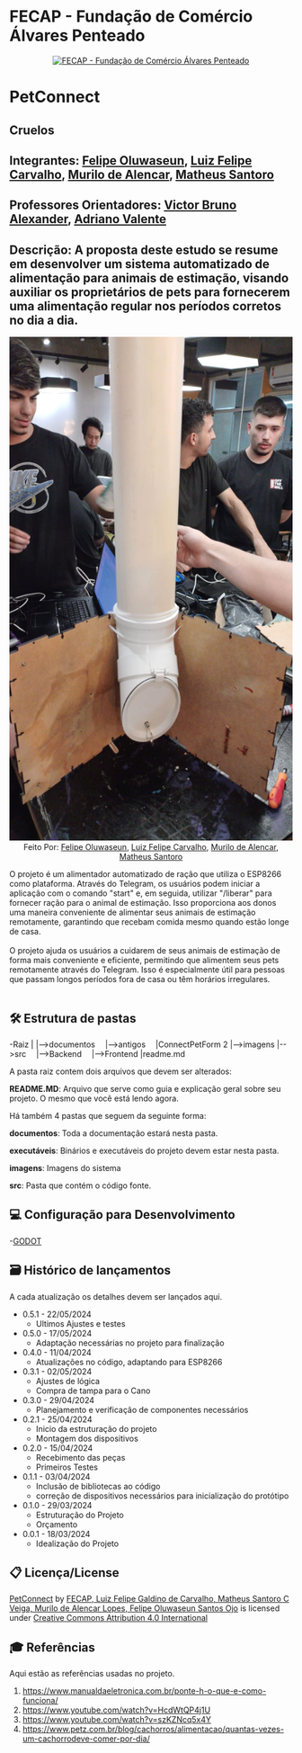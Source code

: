 # FECAP - Fundação de Comércio Álvares Penteado

<p align="center">
<a href= "https://www.fecap.br/"><img src="https://encrypted-tbn0.gstatic.com/images?q=tbn:ANd9GcRhZPrRa89Kma0ZZogxm0pi-tCn_TLKeHGVxywp-LXAFGR3B1DPouAJYHgKZGV0XTEf4AE&usqp=CAU" alt="FECAP - Fundação de Comércio Álvares Penteado" border="0"></a>
</p>

# PetConnect

## Cruelos

## Integrantes: <a href="https://www.linkedin.com/in/felipeosantosojo/">Felipe Oluwaseun</a>, <a href="https://www.linkedin.com/in/luiz-felipe-galdino-de-carvalho-45765316b/">Luiz Felipe Carvalho</a>, <a href="https://www.linkedin.com/in/murilo-de-alencar-lopes-55532524a/?utm_source=share&utm_campaign=share_via&utm_content=profile&utm_medium=ios_app">Murilo de Alencar</a>, <a href="https://www.linkedin.com/in/matheus-santoro-34b7a7186/">Matheus Santoro</a>

## Professores Orientadores: <a href="https://www.linkedin.com/in/victorbarq/">Victor Bruno Alexander</a>, <a href="https://www.linkedin.com/in/adriano-valente-534576135/">Adriano Valente</a>

## Descrição: A proposta deste estudo se resume em desenvolver um sistema automatizado de alimentação para animais de estimação, visando auxiliar os proprietários de pets para fornecerem uma alimentação regular nos períodos corretos no dia a dia.

<p align="center">
<img src="https://raw.githubusercontent.com/2024-1-NADS1-A/Projeto7/main/imagens/image00004.jpeg" alt="NOME DO GRUPO" border="0"> Feito Por:
<a href="https://www.linkedin.com/in/felipeosantosojo/">Felipe Oluwaseun</a>, <a href="https://www.linkedin.com/in/luiz-felipe-galdino-de-carvalho-45765316b/">Luiz Felipe Carvalho</a>, <a href="https://www.linkedin.com/in/murilo-de-alencar-lopes-55532524a/?utm_source=share&utm_campaign=share_via&utm_content=profile&utm_medium=ios_app">Murilo de Alencar</a>, <a href="https://www.linkedin.com/in/matheus-santoro-34b7a7186/">Matheus Santoro</a>



O projeto é um alimentador automatizado de ração que utiliza o ESP8266 como plataforma. Através do Telegram, os usuários podem iniciar a aplicação com o comando "start" e, em seguida, utilizar "/liberar" para fornecer ração para o animal de estimação. Isso proporciona aos donos uma maneira conveniente de alimentar seus animais de estimação remotamente, garantindo que recebam comida mesmo quando estão longe de casa.
<br><br>
O projeto ajuda os usuários a cuidarem de seus animais de estimação de forma mais conveniente e eficiente, permitindo que alimentem seus pets remotamente através do Telegram. Isso é especialmente útil para pessoas que passam longos períodos fora de casa ou têm horários irregulares.
<br><br>


## 🛠 Estrutura de pastas

-Raiz
|
|-->documentos
 |-->antigos
 |ConnectPetForm 2
|-->imagens
|-->src
 |-->Backend
 |-->Frontend
|readme.md

A pasta raiz contem dois arquivos que devem ser alterados:

<b>README.MD</b>: Arquivo que serve como guia e explicação geral sobre seu projeto. O mesmo que você está lendo agora.

Há também 4 pastas que seguem da seguinte forma:

<b>documentos</b>: Toda a documentação estará nesta pasta.

<b>executáveis</b>: Binários e executáveis do projeto devem estar nesta pasta.

<b>imagens</b>: Imagens do sistema

<b>src</b>: Pasta que contém o código fonte.



## 💻 Configuração para Desenvolvimento



-<a href="https://godotengine.org/download">GODOT</a>



## 🗃 Histórico de lançamentos

A cada atualização os detalhes devem ser lançados aqui.

* 0.5.1 - 22/05/2024
    * Ultimos Ajustes e testes
* 0.5.0 - 17/05/2024
    * Adaptação necessárias no projeto para finalização
* 0.4.0 - 11/04/2024
    * Atualizações no código, adaptando para ESP8266
* 0.3.1 - 02/05/2024
    * Ajustes de lógica
    * Compra de tampa para o Cano
* 0.3.0 - 29/04/2024
    * Planejamento e verificação de componentes necessários
* 0.2.1 - 25/04/2024
    * Inicio da estruturação do projeto
    * Montagem dos dispositivos
* 0.2.0 - 15/04/2024
    * Recebimento das peças 
    * Primeiros Testes
* 0.1.1 - 03/04/2024
    * Inclusão de bibliotecas ao código
    * correção de dispositivos necessários para inicialização do protótipo 
* 0.1.0 - 29/03/2024
    * Estruturação do Projeto
    * Orçamento
* 0.0.1 - 18/03/2024
    * Idealização do Projeto

## 📋 Licença/License

<p xmlns:cc="http://creativecommons.org/ns#" xmlns:dct="http://purl.org/dc/terms/"><a property="dct:title" rel="cc:attributionURL" href="https://github.com/2024-1-NADS1-A/Projeto7">PetConnect</a> by <a rel="cc:attributionURL dct:creator" property="cc:attributionName" href="https://github.com/2024-1-NADS1-A/Projeto7">FECAP, Luiz Felipe Galdino de Carvalho, Matheus Santoro C Veiga, Murilo de Alencar Lopes, Felipe Oluwaseun Santos Ojo</a> is licensed under <a href="https://creativecommons.org/licenses/by/4.0/?ref=chooser-v1" target="_blank" rel="license noopener noreferrer" style="display:inline-block;">Creative Commons Attribution 4.0 International<img style="height:22px!important;margin-left:3px;vertical-align:text-bottom;" src="https://mirrors.creativecommons.org/presskit/icons/cc.svg?ref=chooser-v1" alt=""><img style="height:22px!important;margin-left:3px;vertical-align:text-bottom;" src="https://mirrors.creativecommons.org/presskit/icons/by.svg?ref=chooser-v1" alt=""></a></p>

## 🎓 Referências

Aqui estão as referências usadas no projeto.

1. https://www.manualdaeletronica.com.br/ponte-h-o-que-e-como-funciona/
2. https://www.youtube.com/watch?v=HcdWtQP4j1U
3. https://www.youtube.com/watch?v=szKZNcq5x4Y
4. https://www.petz.com.br/blog/cachorros/alimentacao/quantas-vezes-um-cachorrodeve-comer-por-dia/
